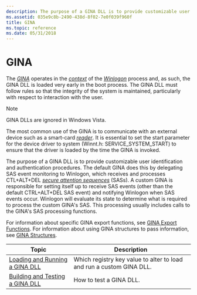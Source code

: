```yaml
---
description: The purpose of a GINA DLL is to provide customizable user identification and authentication procedures. The default GINA does this by delegating SAS event monitoring to Winlogon, which receives and processes CTL+ALT+DEL secure attention sequences (SASs).
ms.assetid: 035e9c8b-2490-438d-8f02-7e0f039f960f
title: GINA
ms.topic: reference
ms.date: 05/31/2018
---
```


# GINA

The [*GINA*](/windows/desktop/SecGloss/g-gly) operates in the [*context*](/windows/desktop/SecGloss/c-gly) of the [*Winlogon*](/windows/desktop/SecGloss/w-gly) process and, as such, the GINA DLL is loaded very early in the boot process. The GINA DLL must follow rules so that the integrity of the system is maintained, particularly with respect to interaction with the user.

> [!Note]  
> GINA DLLs are ignored in Windows Vista.

 

The most common use of the GINA is to communicate with an external device such as a smart-card [*reader*](/windows/desktop/SecGloss/r-gly). It is essential to set the start parameter for the device driver to system (Winnt.h: SERVICE\_SYSTEM\_START) to ensure that the driver is loaded by the time the GINA is invoked.

The purpose of a GINA DLL is to provide customizable user identification and authentication procedures. The default GINA does this by delegating SAS event monitoring to Winlogon, which receives and processes CTL+ALT+DEL [*secure attention sequences*](/windows/desktop/SecGloss/s-gly) (SASs). A custom GINA is responsible for setting itself up to receive SAS events (other than the default CTRL+ALT+DEL SAS event) and notifying Winlogon when SAS events occur. Winlogon will evaluate its state to determine what is required to process the custom GINA's SAS. This processing usually includes calls to the GINA's SAS processing functions.

For information about specific GINA export functions, see [GINA Export Functions](authentication-functions.md). For information about using GINA structures to pass information, see [GINA Structures](authentication-structures.md).



| Topic                                                                             | Description                                                                     |
|-----------------------------------------------------------------------------------|---------------------------------------------------------------------------------|
| [Loading and Running a GINA DLL](loading-and-running-a-gina-dll.md)<br/>   | Which registry key value to alter to load and run a custom GINA DLL.<br/> |
| [Building and Testing a GINA DLL](building-and-testing-a-gina-dll.md)<br/> | How to test a GINA DLL.<br/>                                              |



 

 

